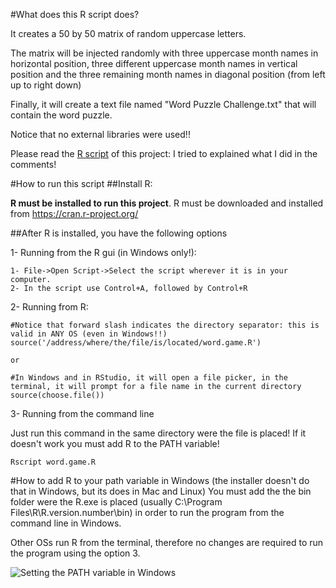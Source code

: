 #What does this R script does?

It creates a 50 by 50 matrix of random uppercase letters.

The matrix will be injected randomly with three uppercase month names in horizontal position, three different uppercase month names in vertical position and the three remaining month names in diagonal position (from left up to right down)

Finally, it will create a text file named "Word Puzzle Challenge.txt" that will contain the word puzzle.

Notice that no external libraries were used!!

Please read the [R script](https://github.com/HedleyPty/WordPuzzleInR/blob/master/word.game.R) of this project: I tried to explained what I did in the comments!


#How to run this script
##Install R:

**R must be installed to run this project**.  R must be downloaded and installed from https://cran.r-project.org/

##After R is installed, you have the following options

1- Running from the R gui (in Windows only!): 
	
	1- File->Open Script->Select the script wherever it is in your computer.
	2- In the script use Control+A, followed by Control+R

2- Running from R:

    
    #Notice that forward slash indicates the directory separator: this is valid in ANY OS (even in Windows!!)
    source('/address/where/the/file/is/located/word.game.R')

	or

    #In Windows and in RStudio, it will open a file picker, in the terminal, it will prompt for a file name in the current directory
    source(choose.file())

    

3- Running from the command line

Just run this command in the same directory were the file is placed! If it doesn't work you must add R to the PATH variable!

    Rscript word.game.R


    
#How to add R to your path variable in Windows (the installer doesn't do that in Windows, but its does in Mac and Linux)
You must add the the bin folder were the R.exe is placed (usually C:\Program Files\R\R.version.number\bin) in order to run the program from the command line in Windows.

Other OSs run R from the terminal, therefore no changes are required to run the program using the option 3.

![Setting the PATH variable in Windows](https://embox.googlecode.com/svn/wiki/images/InstallToolchainPath/environment-variables-path-cygwin.png?_sm_au_=iVV5pRLFrTT6sP4n)
